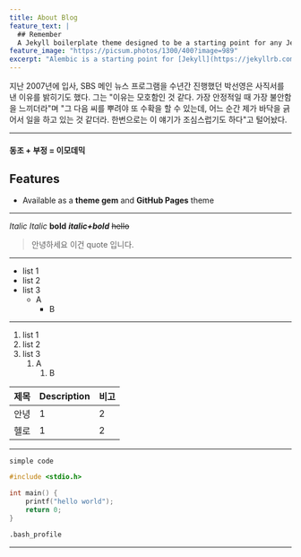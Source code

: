```yaml
---
title: About Blog
feature_text: |
  ## Remember
  A Jekyll boilerplate theme designed to be a starting point for any Jekyll website
feature_image: "https://picsum.photos/1300/400?image=989"
excerpt: "Alembic is a starting point for [Jekyll](https://jekyllrb.com/) projects. Rather than starting from scratch, this boilerplate is designed to get the ball rolling immediately. Install it, configure it, tweak it, push it."
---
```


지난 2007년에 입사, SBS 메인 뉴스 프로그램을 수년간 진행했던 박선영은 사직서를 낸 이유를 밝히기도 했다. 그는 "이유는 모호함인 것 같다. 가장 안정적일 때 가장 불안함을 느끼더라"며 "그 다음 씨를 뿌려야 또 수확을 할 수 있는데, 어느 순간 제가 바닥을 긁어서 일을 하고 있는 것 같더라. 한번으로는 이 얘기가 조심스럽기도 하다"고 털어놨다.

---

#### 동조 + 부정 = 이모데믹

## Features

- Available as a **theme gem** and **GitHub Pages** theme

---

_Italic_
_Italic_
**bold**
**_italic+bold_**
~~hello~~

> 안녕하세요 이건 quote 입니다.

---

- list 1
- list 2
- list 3
  - A
    - B

---

1. list 1
2. list 2
3. list 3
   1. A
      1. B

| 제목 | Description | 비고 |
| ---- | ----------- | ---- |
| 안녕 | 1           | 2    |
| 헬로 | 1           | 2    |

---

`simple code`

```cpp
#include <stdio.h>

int main() {
    printf("hello world");
    return 0;
}
```

```sh
.bash_profile
```

---
